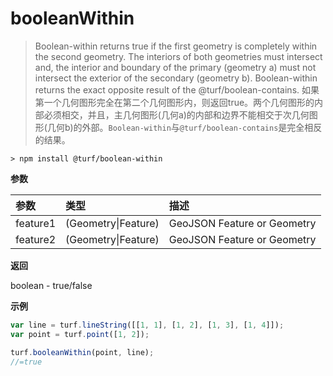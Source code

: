 # booleanWithin

> Boolean-within returns true if the first geometry is completely within the second geometry. The interiors of both geometries must intersect and, the interior and boundary of the primary (geometry a) must not intersect the exterior of the secondary (geometry b). Boolean-within returns the exact opposite result of the @turf/boolean-contains.
> 如果第一个几何图形完全在第二个几何图形内，则返回true。两个几何图形的内部必须相交，并且，主几何图形(几何a)的内部和边界不能相交于次几何图形(几何b)的外部。`Boolean-within`与`@turf/boolean-contains`是完全相反的结果。

```text
> npm install @turf/boolean-within
```

**参数**

| 参数     | 类型                | 描述                        |
| :------- | :------------------ | :-------------------------- |
| feature1 | (Geometry\|Feature) | GeoJSON Feature or Geometry |
| feature2 | (Geometry\|Feature) | GeoJSON Feature or Geometry |

**返回**

boolean - true/false

**示例**

```js
var line = turf.lineString([[1, 1], [1, 2], [1, 3], [1, 4]]);
var point = turf.point([1, 2]);

turf.booleanWithin(point, line);
//=true
```